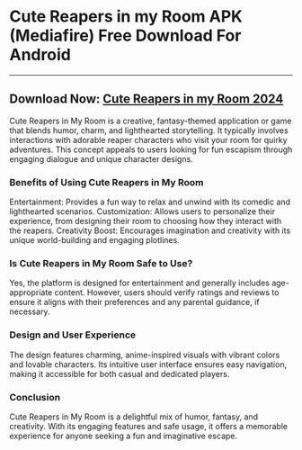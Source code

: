 # Cute Reapers in my Room APK (Mediafire) Free Download For Android
---

## Download Now: [Cute Reapers in my Room 2024 ](https://apkhihe.com/cute-reapers-in-my-room/)

Cute Reapers in My Room is a creative, fantasy-themed application or game that blends humor, charm, and lighthearted storytelling. It typically involves interactions with adorable reaper characters who visit your room for quirky adventures. This concept appeals to users looking for fun escapism through engaging dialogue and unique character designs.

### Benefits of Using Cute Reapers in My Room

Entertainment: Provides a fun way to relax and unwind with its comedic and lighthearted scenarios.
Customization: Allows users to personalize their experience, from designing their room to choosing how they interact with the reapers.
Creativity Boost: Encourages imagination and creativity with its unique world-building and engaging plotlines.
### Is Cute Reapers in My Room Safe to Use?


Yes, the platform is designed for entertainment and generally includes age-appropriate content. However, users should verify ratings and reviews to ensure it aligns with their preferences and any parental guidance, if necessary.

### Design and User Experience


The design features charming, anime-inspired visuals with vibrant colors and lovable characters. Its intuitive user interface ensures easy navigation, making it accessible for both casual and dedicated players.

### Conclusion


Cute Reapers in My Room is a delightful mix of humor, fantasy, and creativity. With its engaging features and safe usage, it offers a memorable experience for anyone seeking a fun and imaginative escape.






